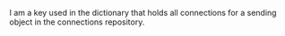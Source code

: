 I am a key used in the dictionary that holds all connections for a sending object in the connections repository.